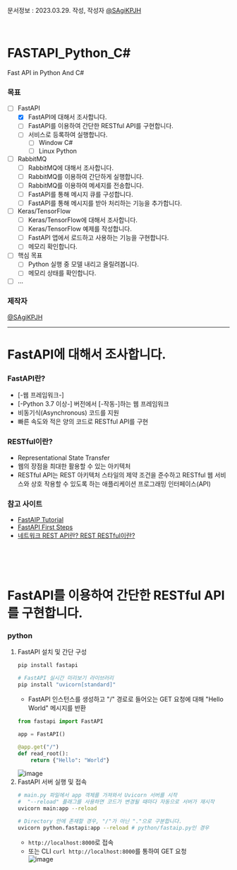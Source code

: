 

문서정보 : 2023.03.29. 작성, 작성자 [@SAgiKPJH](https://github.com/SAgiKPJH)

<br>

# FASTAPI_Python_C#
Fast API in Python And C#

### 목표
* [ ] FastAPI
  * [x] FastAPI에 대해서 조사합니다.
  * [ ] FastAPI를 이용하여 간단한 RESTful API를 구현합니다.
  * [ ] 서비스로 등록하여 실행합니다.
    * [ ] Window C#
    * [ ] Linux Python
* [ ] RabbitMQ
  * [ ] RabbitMQ에 대해서 조사합니다.
  * [ ] RabbitMQ를 이용하여 간단하게 실행합니다.
  * [ ] RabbitMQ를 이용하여 메세지를 전송합니다.
  * [ ] FastAPI를 통해 메시지 큐를 구성합니다.
  * [ ] FastAPI를 통해 메시지를 받아 처리하는 기능을 추가합니다.
* [ ] Keras/TensorFlow
  * [ ] Keras/TensorFlow에 대해서 조사합니다.
  * [ ] Keras/TensorFlow 예제를 작성합니다.
  * [ ] FastAPI 앱에서 로드하고 사용하는 기능을 구현합니다.
  * [ ] 메모리 확인합니다.
* [ ] 핵심 목표
  * [ ] Python 실행 중 모델 내리고 올릴려봅니다.
  * [ ] 메모리 상태를 확인합니다.
* [ ] ...

### 제작자
[@SAgiKPJH](https://github.com/SAgiKPJH)

---

# FastAPI에 대해서 조사합니다.

### FastAPI란?
- [-웹 프레임워크-]
- [-Python 3.7 이상-] 버전에서 [-작동-]하는 웹 프레임워크 
- 비동기식(Asynchronous) 코드를 지원
- 빠른 속도와 적은 양의 코드로 RESTful API를 구현

### RESTful이란?

- Representational State Transfer
- 웹의 장점을 최대한 활용할 수 있는 아키텍처
- RESTful API는 REST 아키텍처 스타일의 제약 조건을 준수하고 RESTful 웹 서비스와 상호 작용할 수 있도록 하는 애플리케이션 프로그래밍 인터페이스(API)

### 참고 사이트
- [FastAIP Tutorial](https://fastapi.tiangolo.com/ko/tutorial/)
- [FastAPI First Steps](https://fastapi.tiangolo.com/ko/tutorial/first-steps/)
- [네트워크 REST API란? REST RESTful이란?](https://khj93.tistory.com/entry/%EB%84%A4%ED%8A%B8%EC%9B%8C%ED%81%AC-REST-API%EB%9E%80-REST-RESTful%EC%9D%B4%EB%9E%80)

<br><br><br>

# FastAPI를 이용하여 간단한 RESTful API를 구현합니다.

### python

1. FastAPI 설치 및 간단 구성
   ```bash
   pip install fastapi

   # FastAPI 실시간 미리보기 라이브러리
   pip install "uvicorn[standard]"
   ```
   - FastAPI 인스턴스를 생성하고 "/" 경로로 들어오는 GET 요청에 대해 "Hello World" 메시지를 반환
   ```py
   from fastapi import FastAPI

   app = FastAPI()

   @app.get("/")
   def read_root():
       return {"Hello": "World"}
   ```
   ![image](https://user-images.githubusercontent.com/66783849/228773734-2a67ee25-9fb0-472e-b62a-283d128e2b49.png)  
2. FastAPI 서버 실행 및 접속
   ```bash
   # main.py 파일에서 app 객체를 가져와서 Uvicorn 서버를 시작
   #  "--reload" 플래그를 사용하면 코드가 변경될 때마다 자동으로 서버가 재시작
   uvicorn main:app --reload

   # Directory 안에 존재할 경우, "/"가 아닌 "."으로 구분합니다.
   uvicorn python.fastapi:app --reload # python/fastaip.py인 경우
   ```
   - `http://localhost:8000`로 접속
   - 또는 CLI `curl http://localhost:8000`를 통하여 GET 요청  
   ![image](https://user-images.githubusercontent.com/66783849/228773807-999313f3-d2c8-4682-a2c8-28eb4e6cbc90.png)

<br><br><br>

#

<br><br><br>

#

<br><br><br>

#

<br><br><br>

#

<br><br><br>

#
